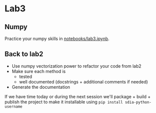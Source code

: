 # Lab3

## Numpy

Practice your numpy skills in [notebooks/lab3.ipynb](../../notebooks/lab3.ipynb).

## Back to lab2

- Use numpy vectorization power to refactor your code from lab2
- Make sure each method is
  - tested
  - well documented (docstrings + additional comments if needed)
- Generate the documentation

If we have time today or during the next session we'll package + build + publish the project to make it installable using `pip install sdia-python-username`
